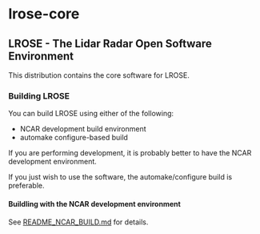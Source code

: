 # lrose-core

## LROSE - The Lidar Radar Open Software Environment

This distribution contains the core software for LROSE.

### Building LROSE

You can build LROSE using either of the following:

  * NCAR development build environment
  * automake configure-based build

If you are performing development, it is probably better to have the NCAR development environment.

If you just wish to use the software, the automake/configure build is preferable.

#### Buildling with the NCAR development environment

See [README_NCAR_BUILD.md](./codebase/build/README_NCAR_BUILD.md) for details.



